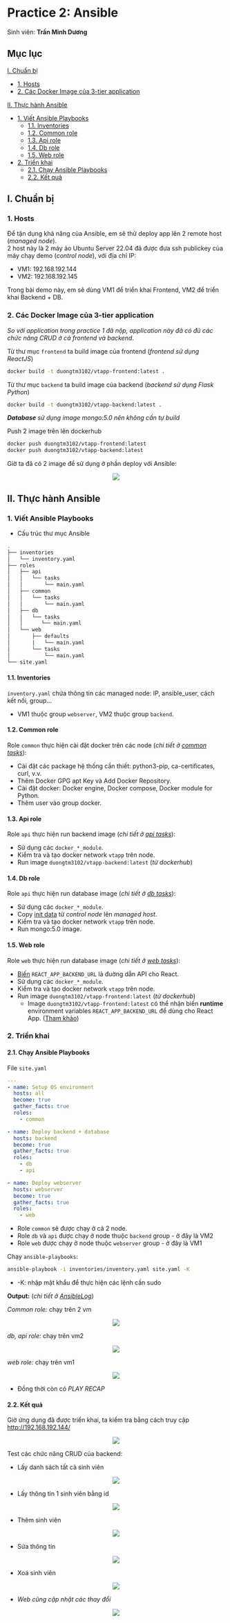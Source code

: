 # Practice 2: Ansible

Sinh viên: **Trần Minh Dương**

## Mục lục

[I. Chuẩn bị](#i-chuẩn-bị)

- [1. Hosts](#1-hosts)
- [2. Các Docker Image của 3-tier application](#2-các-docker-image-của-3-tier-application)

[II. Thực hành Ansible](#ii-thực-hành-ansible)

- [1. Viết Ansible Playbooks](#1-viết-ansible-playbooks)
  - [1.1. Inventories](#11-inventories)
  - [1.2. Common role](#12-common-role)
  - [1.3. Api role](#13-api-role)
  - [1.4. Db role](#14-db-role)
  - [1.5. Web role](#15-web-role)
- [2. Triển khai](#2-triển-khai)
  - [2.1. Chạy Ansible Playbooks](#21-chạy-ansible-playbooks)
  - [2.2. Kết quả](#22-kết-quả)

## I. Chuẩn bị

### 1. Hosts

Để tận dụng khả năng của Ansible, em sẽ thử deploy app lên 2 remote host (_managed node_).  
2 host này là 2 máy ảo Ubuntu Server 22.04 đã được đưa ssh publickey của máy chạy demo (_control node_), với địa chỉ IP:

- VM1: 192.168.192.144
- VM2: 192.168.192.145

Trong bài demo này, em sẽ dùng VM1 để triển khai Frontend, VM2 để triển khai Backend + DB.

### 2. Các Docker Image của 3-tier application

_So với application trong practice 1 đã nộp, application này đã có đủ các chức năng CRUD ở cả frontend và backend_.

Từ thư mục `frontend` ta build image của frontend (_frontend sử dụng ReactJS_)

```bash
docker build -t duongtm3102/vtapp-frontend:latest .
```

Từ thư mục `backend` ta build image của backend (_backend sử dụng Flask Python_)

```bash
docker build -t duongtm3102/vtapp-backend:latest .
```

_**Database** sử dụng image mongo:5.0 nên không cần tự build_

Push 2 image trên lên dockerhub

```bash
docker push duongtm3102/vtapp-frontend:latest
docker push duongtm3102/vtapp-backend:latest
```

Giờ ta đã có 2 image để sử dụng ở phần deploy với Ansible:

<div align="center">
    <img src="./images/dockerimages.png"/>
</div>

## II. Thực hành Ansible

### 1. Viết Ansible Playbooks

- Cấu trúc thư mục Ansible

```bash
.
├── inventories
│   └── inventory.yaml
├── roles
│   ├── api
│   │   └── tasks
│   │       └── main.yaml
│   ├── common
│   │   └── tasks
│   │       └── main.yaml
│   ├── db
│   │   └── tasks
│   │      └── main.yaml
│   └── web
│       ├── defaults
│       |   └── main.yaml
│       └── tasks
│           └── main.yaml
└── site.yaml

```

#### 1.1. Inventories

`inventory.yaml` chứa thông tin các managed node: IP, ansible_user, cách kết nối, group...

- VM1 thuộc group `webserver`, VM2 thuộc group `backend`.

#### 1.2. Common role

Role `common` thực hiện cài đặt docker trên các node (_chi tiết ở [common tasks](./ansible/roles/common/tasks/main.yaml)_):

- Cài đặt các package hệ thống cần thiết: python3-pip, ca-certificates, curl, v.v.
- Thêm Docker GPG apt Key và Add Docker Repository.
- Cài đặt docker: Docker engine, Docker compose, Docker module for Python.
- Thêm user vào group docker.

#### 1.3. Api role

Role `api` thực hiện run backend image (_chi tiết ở [api tasks](./ansible/roles/api/tasks/main.yaml)_):

- Sử dụng các `docker_*_module`.
- Kiểm tra và tạo docker network `vtapp` trên node.
- Run image `duongtm3102/vtapp-backend:latest` (_từ dockerhub_)

#### 1.4. Db role

Role `api` thực hiện run database image (_chi tiết ở [db tasks](./ansible/roles/db/tasks/main.yaml)_):

- Sử dụng các `docker_*_module`.
- Copy [init data](./vtapp/data/) từ _control node_ lên _managed host_.
- Kiểm tra và tạo docker network `vtapp` trên node.
- Run mongo:5.0 image.

#### 1.5. Web role

Role `web` thực hiện run database image (_chi tiết ở [web tasks](./ansible/roles/web/tasks/main.yaml)_):

- [Biến](./ansible/roles/web/defaults/main.yaml) `REACT_APP_BACKEND_URL` là đuờng dẫn API cho React.
- Sử dụng các `docker_*_module`.
- Kiểm tra và tạo docker network `vtapp` trên node.
- Run image `duongtm3102/vtapp-frontend:latest` (_từ dockerhub_)
  - Image `duongtm3102/vtapp-frontend:latest` có thể nhận biến **runtime** environment variables `REACT_APP_BACKEND_URL` để dùng cho React App. ([Tham khảo](https://ainize.ai/kunokdev/cra-runtime-environment-variables))

### 2. Triển khai

#### 2.1. Chạy Ansible Playbooks

File `site.yaml`

```yaml
---
- name: Setup OS environment
  hosts: all
  become: true
  gather_facts: true
  roles:
    - common

- name: Deploy backend + database
  hosts: backend
  become: true
  gather_facts: true
  roles:
    - db
    - api

- name: Deploy webserver
  hosts: webserver
  become: true
  gather_facts: true
  roles:
    - web
```

- Role `common` sẽ được chạy ở cả 2 node.
- Role `db` và `api` được chạy ở node thuộc `backend` group - ở đây là VM2
- Role `web` được chạy ở node thuộc `webserver` group - ở đây là VM1

Chạy `ansible-playbooks`:

```bash
ansible-playbook -i inventories/inventory.yaml site.yaml -K
```

- -K: nhập mật khẩu để thực hiện các lệnh cần sudo

**Output:** (_chi tiết ở [AnsibleLog](./ansiblelog.txt)_)

_Common role:_ chạy trên 2 vm

<div align="center">
    <img src="./images/ansiblelog_common.png"/>
</div>

_db, api role:_ chạy trên vm2

<div align="center">
    <img src="./images/ansiblelog_db_api.png"/>
</div>

_web role:_ chạy trên vm1

<div align="center">
    <img src="./images/ansiblelog_web_recap.png"/>
</div>

- Đồng thời còn có _PLAY RECAP_

#### 2.2. Kết quả

Giờ ứng dụng đã được triển khai, ta kiểm tra bằng cách truy cập http://192.168.192.144/

<div align="center">
    <img src="./images/result_fe.png"/>
</div>

Test các chức năng CRUD của backend:

- Lấy danh sách tất cả sinh viên

<div align="center">
    <img src="./images/result_be_getall.png"/>
</div>

- Lấy thông tin 1 sinh viên bằng id

<div align="center">
    <img src="./images/result_be_getone.png"/>
</div>

- Thêm sinh viên

<div align="center">
    <img src="./images/result_be_add.png"/>
</div>

- Sửa thông tin

<div align="center">
    <img src="./images/result_be_update.png"/>
</div>

- Xoá sinh viên

<div align="center">
    <img src="./images/result_be_delete.png"/>
</div>

- _Web cũng cập nhật các thay đổi_

<div align="center">
    <img src="./images/result_fe_apitest.png"/>
</div>
